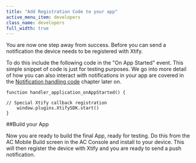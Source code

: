 ```yaml
---
title: "Add Registration Code to your app"
active_menu_item: developers
class_name: developers
full_width: true
---
```


You are now one step away from success. Before you can send a notification the device needs to be registered with Xtify.

To do this include the following code in the "On App Started" event. This simple snippet of code is just for testing purposes. We go into more detail of how you can also interact with notifications in your app are covered in the [Notification handling code](/developers/documentation/ac-mobile-build-phonegap/ac-mobile-build/ac-build-plugins/xtify-push-notifications/notification-handling-code) chapter later on.


	function handler_application_onAppStarted() {
  
    // Special Xtify callback registration
    	window.plugins.XtifySDK.start()
    }

##Build your App

Now you are ready to build the final App, ready for testing. Do this from the AC Mobile Build screen in the AC Console and install to your device. This will then register the device with Xtify and you are ready to send a push notification.